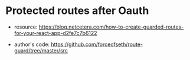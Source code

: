 # Protected routes after Oauth

- resource: https://blog.netcetera.com/how-to-create-guarded-routes-for-your-react-app-d2fe7c7b6122

- author's code: https://github.com/forceofseth/route-guard/tree/master/src